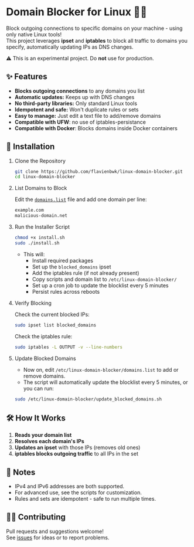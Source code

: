 # Domain Blocker for Linux 🚫🌐

Block outgoing connections to specific domains on your machine - using only native Linux tools!  
This project leverages **ipset** and **iptables** to block all traffic to domains you specify, automatically updating IPs as DNS changes.

:warning: This is an experimental project. Do **not** use for production.

## ✨ Features

- **Blocks outgoing connections** to any domains you list
- **Automatic updates:** Keeps up with DNS changes
- **No third-party libraries:** Only standard Linux tools
- **Idempotent and safe:** Won't duplicate rules or sets
- **Easy to manage:** Just edit a text file to add/remove domains
- **Compatible with UFW**: no use of iptables-persistance
- **Compatible with Docker**: Blocks domains inside Docker containers

## 🚀 Installation

1. Clone the Repository

    ```bash
    git clone https://github.com/flavienbwk/linux-domain-blocker.git
    cd linux-domain-blocker
    ```

2. List Domains to Block

    Edit the [`domains.list`](./domains.list) file and add one domain per line:

    ```bash
    example.com
    malicious-domain.net
    ```

3. Run the Installer Script

    ```bash
    chmod +x install.sh
    sudo ./install.sh
    ```

   - This will:
     - Install required packages
     - Set up the `blocked_domains` ipset
     - Add the iptables rule (if not already present)
     - Copy scripts and domain list to `/etc/linux-domain-blocker/`
     - Set up a cron job to update the blocklist every 5 minutes
     - Persist rules across reboots

4. Verify Blocking

    Check the current blocked IPs:

    ```bash
    sudo ipset list blocked_domains
    ```

    Check the iptables rule:

    ```bash
    sudo iptables -L OUTPUT -v --line-numbers
    ```

5. Update Blocked Domains

   - Now on, edit `/etc/linux-domain-blocker/domains.list` to add or remove domains.
   - The script will automatically update the blocklist every 5 minutes, or you can run:

   ```bash
   sudo /etc/linux-domain-blocker/update_blocked_domains.sh
   ```

## 🛠️ How It Works

1. **Reads your domain list**
2. **Resolves each domain's IPs**
3. **Updates an ipset** with those IPs (removes old ones)
4. **iptables blocks outgoing traffic** to all IPs in the set

## 📝 Notes

- IPv4 and IPv6 addresses are both supported.
- For advanced use, see the scripts for customization.
- Rules and sets are idempotent - safe to run multiple times.

## 🧑‍💻 Contributing

Pull requests and suggestions welcome!  
See [issues](https://github.com/flavienbwk/linux-domain-blocker/issues) for ideas or to report problems.
